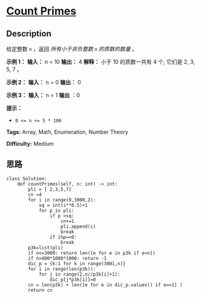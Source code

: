 # [Count Primes][title]

## Description

给定整数 `n` ，返回 _所有小于非负整数  `n` 的质数的数量_ 。



**示例 1：**
            **输入：** n = 10    **输出：** 4    **解释：** 小于 10 的质数一共有 4 个, 它们是 2, 3, 5, 7 。    

**示例 2：**
            **输入：** n = 0    **输出：** 0    

**示例 3：**
            **输入：** n = 1    **输出** ：0    



**提示：**

  * `0 <= n <= 5 * 106`


**Tags:** Array, Math, Enumeration, Number Theory

**Difficulty:** Medium

## 思路

``` python3
class Solution:
    def countPrimes(self, n: int) -> int:
        pli = [ 2,3,5,7]
        cn =4
        for i in range(9,3000,2):
            sq = int(i**0.5)+1
            for p in pli:
                if p >sq:
                    cn+=1
                    pli.append(i)
                    break
                if i%p==0:
                    break
        p3k=list(pli)
        if n<=3000: return len([e for e in p3k if e<n])
        if n>400*1000*1000: return -1
        dic_p = {k:1 for k in range(3001,n)}
        for i in range(len(p3k)):
            for j in range(2,n//p3k[i]+1):
                dic_p[j*p3k[i]]=0
        cn = len(p3k) + len([e for e in dic_p.values() if e==1] )
        return cn
        
```

[title]: https://leetcode-cn.com/problems/count-primes
